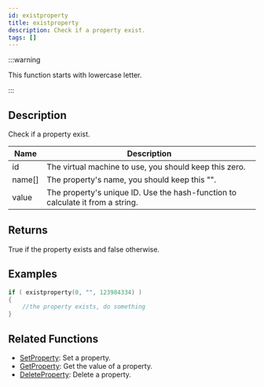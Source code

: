 ```yaml
---
id: existproperty
title: existproperty
description: Check if a property exist.
tags: []
---
```


:::warning

This function starts with lowercase letter.

:::

## Description

Check if a property exist.

| Name   | Description                                                                    |
| ------ | ------------------------------------------------------------------------------ |
| id     | The virtual machine to use, you should keep this zero.                         |
| name[] | The property's name, you should keep this "".                                  |
| value  | The property's unique ID. Use the hash-function to calculate it from a string. |

## Returns

True if the property exists and false otherwise.

## Examples

```c
if ( existproperty(0, "", 123984334) )
{
    //the property exists, do something
}
```

## Related Functions

- [SetProperty](../functions/SetProperty): Set a property.
- [GetProperty](../functions/GetProperty): Get the value of a property.
- [DeleteProperty](../functions/DeleteProperty): Delete a property.

